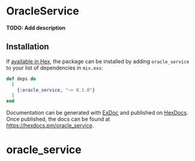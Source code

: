# OracleService

**TODO: Add description**

## Installation

If [available in Hex](https://hex.pm/docs/publish), the package can be installed
by adding `oracle_service` to your list of dependencies in `mix.exs`:

```elixir
def deps do
  [
    {:oracle_service, "~> 0.1.0"}
  ]
end
```

Documentation can be generated with [ExDoc](https://github.com/elixir-lang/ex_doc)
and published on [HexDocs](https://hexdocs.pm). Once published, the docs can
be found at <https://hexdocs.pm/oracle_service>.

# oracle_service
